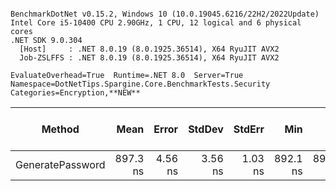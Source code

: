 ```

BenchmarkDotNet v0.15.2, Windows 10 (10.0.19045.6216/22H2/2022Update)
Intel Core i5-10400 CPU 2.90GHz, 1 CPU, 12 logical and 6 physical cores
.NET SDK 9.0.304
  [Host]     : .NET 8.0.19 (8.0.1925.36514), X64 RyuJIT AVX2
  Job-ZSLFFS : .NET 8.0.19 (8.0.1925.36514), X64 RyuJIT AVX2

EvaluateOverhead=True  Runtime=.NET 8.0  Server=True  
Namespace=DotNetTips.Spargine.Core.BenchmarkTests.Security  Categories=Encryption,**NEW**  

```
| Method           | Mean     | Error   | StdDev  | StdErr  | Min      | Q1       | Median   | Q3       | Max      | Op/s        | CI99.9% Margin | Iterations | Kurtosis | MValue | Skewness | Rank | LogicalGroup | Baseline | Completed Work Items | Lock Contentions | Exceptions | Allocated |
|----------------- |---------:|--------:|--------:|--------:|---------:|---------:|---------:|---------:|---------:|------------:|---------------:|-----------:|---------:|-------:|---------:|-----:|------------- |--------- |---------------------:|-----------------:|-----------:|----------:|
| GeneratePassword | 897.3 ns | 4.56 ns | 3.56 ns | 1.03 ns | 892.1 ns | 894.7 ns | 896.9 ns | 900.1 ns | 903.6 ns | 1,114,463.0 |       5.486 ns |      12.00 |    1.621 |  2.000 |   0.1694 |    1 | *            | No       |                    - |                - |          - |      80 B |

